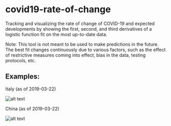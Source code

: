 # covid19-rate-of-change

Tracking and visualizing the rate of change of COVID-19 and expected developments by showing the first, second, and third derivatives of a logistic function fit on the most up-to-date data.

Note: 
This tool is not meant to be used to make predictions in the future. The best fit changes continuously due to various factors, such as the effect of restrictive measures coming into effect, bias in the data, testing protocols, etc. 

## Examples:

Italy (as of 2019-03-22)

![alt text](https://github.com/michetonu/covid19-rate-of-change/blob/master/examples/italy.png?raw=true)

China (as of 2019-03-22)

![alt text](https://github.com/michetonu/covid19-rate-of-change/blob/master/examples/china.png?raw=true)

